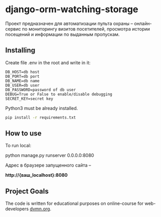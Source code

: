 django-orm-watching-storage
=====
Проект предназначен для автоматизации пульта охраны – онлайн-сервис по мониторингу визитов посетителей, 
просмотра истории посещений и информации по выданным пропускам.

Installing
----------

Create file .env in the root and write in it:

```
DB_HOST=db host
DB_PORT=db port
DB_NAME=db name
DB_USER=db user
DB_PASSWORD=password of db user
DEBUG=True or False to enable/disable debugging
SECRET_KEY=secret key
```
Python3 must be already installed.

```bash
pip install -r requirements.txt
```

How to use
----------------
To run local:

python manage.py runserver 0.0.0.0:8080

Адрес в браузере запущенного сайта –

**http://{ваш_localhost}:8080**

Project Goals
----------------

The code is written for educational purposes on online-course for web-developers
 [dvmn.org](https://dvmn.org/).

